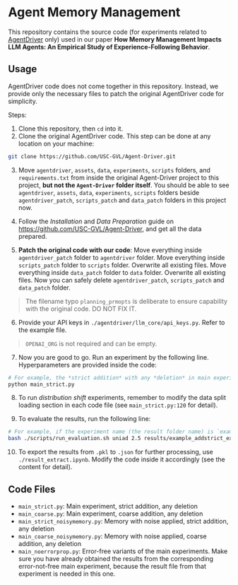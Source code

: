 # Agent Memory Management

This repository contains the source code (for experiments related to [AgentDriver](https://github.com/USC-GVL/Agent-Driver) only) used in our paper **How Memory Management Impacts LLM Agents: An Empirical Study of Experience-Following Behavior**.

## Usage

AgentDriver code does not come together in this repository. Instead, we provide only the necessary files to patch the original AgentDriver code for simplicity.

Steps:

1. Clone this repository, then `cd` into it.
2. Clone the original AgentDriver code. This step can be done at any location on your machine:

```bash
git clone https://github.com/USC-GVL/Agent-Driver.git
```

3. Move `agentdriver`, `assets`, `data`, `experiments`, `scripts` folders, and `requirements.txt` from inside the original Agent-Driver project to this project, **but not the `Agent-Driver` folder itself**. You should be able to see `agentdriver`, `assets`, `data`, `experiments`, `scripts` folders beside `agentdriver_patch`, `scripts_patch` and `data_patch` folders in this project now.

4. Follow the *Installation* and *Data Preparation* guide on https://github.com/USC-GVL/Agent-Driver, and get all the data prepared.
5. **Patch the original code with our code**: Move everything inside `agentdriver_patch` folder to `agentdriver` folder. Move everything inside `scripts_patch` folder to `scripts` folder. Overwrite all existing files. Move everything inside `data_patch` folder to `data` folder. Overwrite all existing files. Now you can safely delete `agentdriver_patch`, `scripts_patch` and `data_patch` folder.

> The filename typo `planning_prmopts` is deliberate to ensure capability with the original code. DO NOT FIX IT.

6. Provide your API keys in `./agentdriver/llm_core/api_keys.py`. Refer to the example file.

> `OPENAI_ORG` is not required and can be empty.

7. Now you are good to go. Run an experiment by the following line. Hyperparameters are provided inside the code:

```bash
# For example, the *strict addition* with any *deletion* in main experiment
python main_strict.py
```

8. To run *distribution shift* experiments, remember to modify the data split loading section in each code file (see `main_strict.py:120` for detail).

9. To evaluate the results, run the following line:

```bash
# For example, if the experiment name (the result folder name) is `example_addstrict_exp`
bash ./scripts/run_evaluation.sh uniad 2.5 results/example_addstrict_exp/prediction_results.pkl
```

10. To export the results from `.pkl` to `.json` for further processing, use `./result_extract.ipynb`. Modify the code inside it accordingly (see the content for detail).

## Code Files

- `main_strict.py`: Main experiment, strict addition, any deletion
- `main_coarse.py`: Main experiment, coarse addition, any deletion
- `main_strict_noisymemory.py`: Memory with noise applied, strict addition, any deletion
- `main_coarse_noisymemory.py`: Memory with noise applied, coarse addition, any deletion
- `main_noerrorprop.py`: Error-free variants of the main experiments. Make sure you have already obtained the results from the corresponding error-not-free main experiment, because the result file from that experiment is needed in this one.
